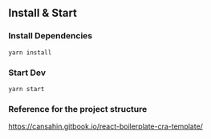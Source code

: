 ## Install & Start

### Install Dependencies

`yarn install`

### Start Dev

`yarn start`

### Reference for the project structure

https://cansahin.gitbook.io/react-boilerplate-cra-template/

